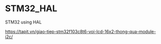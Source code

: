 # STM32_HAL
STM32 using HAL

https://tapit.vn/giao-tiep-stm32f103c8t6-voi-lcd-16x2-thong-qua-module-i2c/
